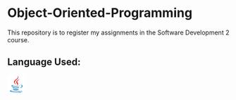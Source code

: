 <h1>Object-Oriented-Programming</h1>
<p>This repository is to register my assignments in the Software Development 2 course.</p>
<h2><b>Language Used:</b></h2>
<img src="https://raw.githubusercontent.com/devicons/devicon/master/icons/java/java-original.svg" alt="java" width="40" height="40"/> </a>
